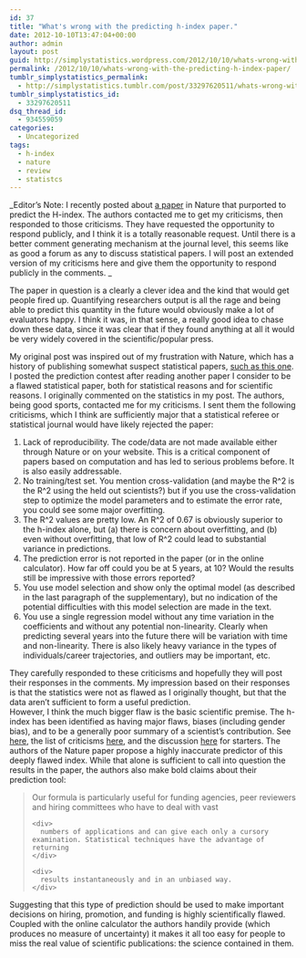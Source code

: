 ```yaml
---
id: 37
title: "What's wrong with the predicting h-index paper."
date: 2012-10-10T13:47:04+00:00
author: admin
layout: post
guid: http://simplystatistics.wordpress.com/2012/10/10/whats-wrong-with-the-predicting-h-index-paper
permalink: /2012/10/10/whats-wrong-with-the-predicting-h-index-paper/
tumblr_simplystatistics_permalink:
  - http://simplystatistics.tumblr.com/post/33297620511/whats-wrong-with-the-predicting-h-index-paper
tumblr_simplystatistics_id:
  - 33297620511
dsq_thread_id:
  - 934559059
categories:
  - Uncategorized
tags:
  - h-index
  - nature
  - review
  - statistcs
---
```

_Editor&#8217;s Note: I recently posted about <a href="http://simplystatistics.org/post/31990205510/prediction-contest" target="_blank">a paper</a> in Nature that purported to predict the H-index. The authors contacted me to get my criticisms, then responded to those criticisms. They have requested the opportunity to respond publicly, and I think it is a totally reasonable request. Until there is a better comment generating mechanism at the journal level, this seems like as good a forum as any to discuss statistical papers. I will post an extended version of my criticisms here and give them the opportunity to respond publicly in the comments. _

<span>The paper in question is a clearly a clever idea and the kind that would get people fired up. Quantifying researchers output is all the rage and being able to predict this quantity in the future would obviously make a lot of evaluators happy. I think it was, in that sense, a really good idea to chase down these data, since it was clear that if they found anything at all it would be very widely covered in the scientific/popular press. </span>

<div>
  My original post was inspired out of my frustration with Nature, which has a history of publishing somewhat suspect statistical papers, <a href="http://www.ncbi.nlm.nih.gov/pubmed/15457248" target="_blank">such as this one</a>. I posted the prediction contest after reading another paper I consider to be a flawed statistical paper, both for statistical reasons and for scientific reasons. I originally commented on the statistics in my post. The authors, being good sports, contacted me for my criticisms. I sent them the following criticisms, which I think are sufficiently major that a statistical referee or statistical journal would have likely rejected the paper:
</div>

<div>
  <ol>
    <li>
      Lack of reproducibility. The code/data are not made available either through Nature or on your website. This is a critical component of papers based on computation and has led to serious problems before. It is also easily addressable. 
    </li>
    <li>
      No training/test set. You mention cross-validation (and maybe the R^2 is the R^2 using the held out scientists?) but if you use the cross-validation step to optimize the model parameters and to estimate the error rate, you could see some major overfitting. 
    </li>
    <li>
      The R^2 values are pretty low. An R^2 of 0.67 is obviously superior to the h-index alone, but (a) there is concern about overfitting, and (b) even without overfitting, that low of R^2 could lead to substantial variance in predictions. 
    </li>
    <li>
      The prediction error is not reported in the paper (or in the online calculator). How far off could you be at 5 years, at 10? Would the results still be impressive with those errors reported?
    </li>
    <li>
      You use model selection and show only the optimal model (as described in the last paragraph of the supplementary), but no indication of the potential difficulties with this model selection are made in the text. 
    </li>
    <li>
      You use a single regression model without any time variation in the coefficients and without any potential non-linearity. Clearly when predicting several years into the future there will be variation with time and non-linearity. There is also likely heavy variance in the types of individuals/career trajectories, and outliers may be important, etc. 
    </li>
  </ol>
  
  <div>
    They carefully responded to these criticisms and hopefully they will post their responses in the comments. My impression based on their responses is that the statistics were not as flawed as I originally thought, but that the data aren&#8217;t sufficient to form a useful prediction. 
  </div>
  
  <div>
  </div>
  
  <div>
    However, I think the much bigger flaw is the basic scientific premise. The h-index has been identified as having major flaws, biases (including gender bias), and to be a generally poor summary of a scientist&#8217;s contribution. See <a href="http://blogs.nature.com/nautilus/2007/10/the_hindex_has_its_flaws.html" target="_blank">here</a>, the list of criticisms <a href="http://en.wikipedia.org/wiki/H-index" target="_blank">here</a>, and the discussion <a href="http://scholarlykitchen.sspnet.org/2008/06/30/the-h-index-an-objective-mismeasure/" target="_blank">here</a> for starters. The authors of the Nature paper propose a highly inaccurate predictor of this deeply flawed index. While that alone is sufficient to call into question the results in the paper, the authors also make bold claims about their prediction tool: 
  </div>
  
  <blockquote>
    <div>
      Our formula is particularly useful for funding agencies, peer reviewers and hir­ing committees who have to deal with vast 
    </div>
    
    <div>
      numbers of applications and can give each only a cursory examination. Statistical techniques have the advantage of returning 
    </div>
    
    <div>
      results instantaneously and in an unbiased way.
    </div>
  </blockquote>
  
  <div>
    Suggesting that this type of prediction should be used to make important decisions on hiring, promotion, and funding is highly scientifically flawed. Coupled with the online calculator the authors handily provide (which produces no measure of uncertainty) it makes it all too easy for people to miss the real value of scientific publications: the science contained in them. 
  </div>
</div>